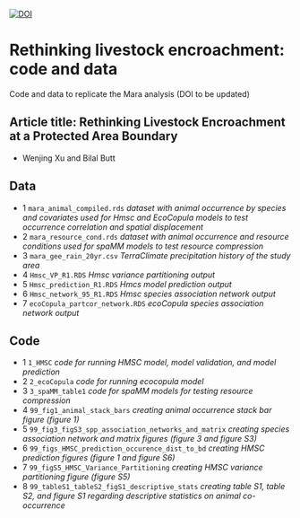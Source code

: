 [![DOI](https://zenodo.org/badge/740960158.svg)](https://zenodo.org/doi/10.5281/zenodo.10688128)

# Rethinking livestock encroachment: code and data
Code and data to replicate the Mara analysis (DOI to be updated)

## Article title: Rethinking Livestock Encroachment at a Protected Area Boundary
- Wenjing Xu and Bilal Butt

## **Data**

- 1 `mara_animal_compiled.rds` _dataset with animal occurrence by species and covariates used for Hmsc and EcoCopula models to test occurrence correlation and spatial displacement_
- 2 `mara_resource_cond.rds` _dataset with animal occurrence and resource conditions used for spaMM models to test resource compression_
- 3 `mara_gee_rain_20yr.csv` _TerraClimate precipitation history of the study area_
- 4 `Hmsc_VP_R1.RDS` _Hmsc variance partitioning output_
- 5 `Hmsc_prediction_R1.RDS` _Hmcs model prediction output_
- 6 `Hmsc_network_95_R1.RDS` _Hmsc species association network output_
- 7 `ecoCopula_partcor_network.RDS` _ecoCopula species association network output_


## **Code**

- 1 `1_HMSC` _code for running HMSC model, model validation, and model prediction_
- 2 `2_ecoCopula` _code for running ecocopula model_
- 3 `3_spaMM_table1` _code for spaMM models for testing resource compression_
- 4 `99_fig1_animal_stack_bars` _creating animal occurrence stack bar figure (figure 1)_
- 5 `99_fig3_figS3_spp_association_networks_and_matrix` _creating species association network and matrix figures (figure 3 and figure S3)_
- 6 `99_figs_HMSC_prediction_occurence_dist_to_bd` _creating HMSC prediction figures (figure 1 and figure S6)_
- 7 `99_figS5_HMSC_Variance_Partitioning` _creating HMSC variance partitioning figure (figure S5)_
- 8 `99_tableS1_tableS2_figS1_descriptive_stats` _creating table S1, table S2, and figure S1 regarding descriptive statistics on animal co-occurrence_


